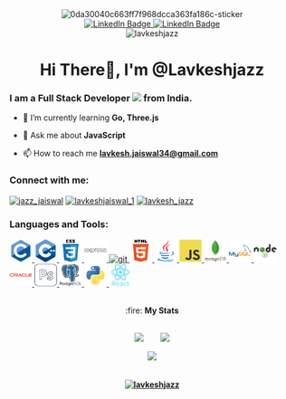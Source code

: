 <div id="header" align="center">
<!--   <img src="https://drive.google.com/file/d/18xy7h4YgL8DwDe7SuconxbX14LY6W044/view?usp=sharing" /> -->
<img src="https://i.ibb.co/2WRDMss/0da30040c663ff7f968dcca363fa186c-sticker.png" alt="0da30040c663ff7f968dcca363fa186c-sticker" border="0" width="100" />
</div>

<div id="badges" align="center">
  <a href="https://www.linkedin.com/in/lavkesh-jaiswal-5550a0279/">
    <img src="https://img.shields.io/badge/LinkedIn-blue?style=for-the-badge&logo=linkedin&logoColor=white" alt="LinkedIn Badge"/>
  </a><a href="mailto:lavkesh.jaiswal34@gmail.com">
    <img src="https://img.shields.io/badge/Gmail-D14836?style=for-the-badge&logo=gmail&logoColor=white" alt="LinkedIn Badge"/>
  </a><br>
  <img src="https://komarev.com/ghpvc/?username=lavkeshjazz&label=Profile%20views&color=0e75b6&style=flat" alt="lavkeshjazz" />
</div>

<h1 align="center">Hi There👋, I'm @Lavkeshjazz</h1>
<h3 align="left">I am a Full Stack Developer <img src="https://media.giphy.com/media/WUlplcMpOCEmTGBtBW/giphy.gif" width="30"> from India.</h3>

<p align="left">  </p>



- 🌱 I’m currently learning **Go, Three.js**

- 💬 Ask me about **JavaScript**

- 📫 How to reach me **lavkesh.jaiswal34@gmail.com**

<h3 align="left">Connect with me:</h3>
<p align="left">
<a href="https://www.codechef.com/users/jazz_jaiswal" target="blank"><img align="center" src="https://cdn.jsdelivr.net/npm/simple-icons@3.1.0/icons/codechef.svg" alt="jazz_jaiswal" height="30" width="40" /></a>
<a href="https://codeforces.com/profile/lavkeshjaiswal_1" target="blank"><img align="center" src="https://raw.githubusercontent.com/rahuldkjain/github-profile-readme-generator/master/src/images/icons/Social/codeforces.svg" alt="lavkeshjaiswal_1" height="30" width="40" /></a>
<a href="https://www.leetcode.com/lavkesh_jazz" target="blank"><img align="center" src="https://raw.githubusercontent.com/rahuldkjain/github-profile-readme-generator/master/src/images/icons/Social/leet-code.svg" alt="lavkesh_jazz" height="30" width="40" /></a>
</p>

<h3 align="left">Languages and Tools:</h3>
<p align="left"> <a href="https://www.cprogramming.com/" target="_blank" rel="noreferrer"> <img src="https://raw.githubusercontent.com/devicons/devicon/master/icons/c/c-original.svg" alt="c" width="40" height="40"/> </a> <a href="https://www.w3schools.com/cpp/" target="_blank" rel="noreferrer"> <img src="https://raw.githubusercontent.com/devicons/devicon/master/icons/cplusplus/cplusplus-original.svg" alt="cplusplus" width="40" height="40"/> </a> <a href="https://www.w3schools.com/css/" target="_blank" rel="noreferrer"> <img src="https://raw.githubusercontent.com/devicons/devicon/master/icons/css3/css3-original-wordmark.svg" alt="css3" width="40" height="40"/> </a> <a href="https://expressjs.com" target="_blank" rel="noreferrer"> <img src="https://raw.githubusercontent.com/devicons/devicon/master/icons/express/express-original-wordmark.svg" alt="express" width="40" height="40"/> </a> <a href="https://git-scm.com/" target="_blank" rel="noreferrer"> <img src="https://www.vectorlogo.zone/logos/git-scm/git-scm-icon.svg" alt="git" width="40" height="40"/> </a> <a href="https://www.w3.org/html/" target="_blank" rel="noreferrer"> <img src="https://raw.githubusercontent.com/devicons/devicon/master/icons/html5/html5-original-wordmark.svg" alt="html5" width="40" height="40"/> </a> <a href="https://www.java.com" target="_blank" rel="noreferrer"> <img src="https://raw.githubusercontent.com/devicons/devicon/master/icons/java/java-original.svg" alt="java" width="40" height="40"/> </a> <a href="https://developer.mozilla.org/en-US/docs/Web/JavaScript" target="_blank" rel="noreferrer"> <img src="https://raw.githubusercontent.com/devicons/devicon/master/icons/javascript/javascript-original.svg" alt="javascript" width="40" height="40"/> </a> <a href="https://www.mongodb.com/" target="_blank" rel="noreferrer"> <img src="https://raw.githubusercontent.com/devicons/devicon/master/icons/mongodb/mongodb-original-wordmark.svg" alt="mongodb" width="40" height="40"/> </a> <a href="https://www.mysql.com/" target="_blank" rel="noreferrer"> <img src="https://raw.githubusercontent.com/devicons/devicon/master/icons/mysql/mysql-original-wordmark.svg" alt="mysql" width="40" height="40"/> </a> <a href="https://nodejs.org" target="_blank" rel="noreferrer"> <img src="https://raw.githubusercontent.com/devicons/devicon/master/icons/nodejs/nodejs-original-wordmark.svg" alt="nodejs" width="40" height="40"/> </a> <a href="https://www.oracle.com/" target="_blank" rel="noreferrer"> <img src="https://raw.githubusercontent.com/devicons/devicon/master/icons/oracle/oracle-original.svg" alt="oracle" width="40" height="40"/> </a> <a href="https://www.photoshop.com/en" target="_blank" rel="noreferrer"> <img src="https://raw.githubusercontent.com/devicons/devicon/master/icons/photoshop/photoshop-line.svg" alt="photoshop" width="40" height="40"/> </a> <a href="https://www.postgresql.org" target="_blank" rel="noreferrer"> <img src="https://raw.githubusercontent.com/devicons/devicon/master/icons/postgresql/postgresql-original-wordmark.svg" alt="postgresql" width="40" height="40"/> </a> <a href="https://www.python.org" target="_blank" rel="noreferrer"> <img src="https://raw.githubusercontent.com/devicons/devicon/master/icons/python/python-original.svg" alt="python" width="40" height="40"/> </a> <a href="https://reactjs.org/" target="_blank" rel="noreferrer"> <img src="https://raw.githubusercontent.com/devicons/devicon/master/icons/react/react-original-wordmark.svg" alt="react" width="40" height="40"/> </a> </p>
<br>
<div align="center">
  :fire: <b>My Stats<b><br><br>
</div>

<p align="center">
  <img width="47.5%" src="https://github-readme-stats.vercel.app/api?username=Lavkeshjazz&count_private=true&include_all_commits=true&hide=issues&line_height=38&text_bold=true" />
&nbsp; &nbsp; &nbsp; &nbsp;
  <img width="45%" src="https://github-readme-stats.vercel.app/api/top-langs/?username=Lavkeshjazz&layout=compact&" />
</p>

<div align="center">
  <img src="https://github-readme-streak-stats.herokuapp.com/?user=lavkeshjazz&theme=highcontrast&hide_border=true&border_radius=5.3" />
</div>
    <br>
<p align="center"> <a href="https://github.com/ryo-ma/github-profile-trophy"><img src="https://github-profile-trophy.vercel.app/?username=lavkeshjazz" alt="lavkeshjazz" /></a> </p>
